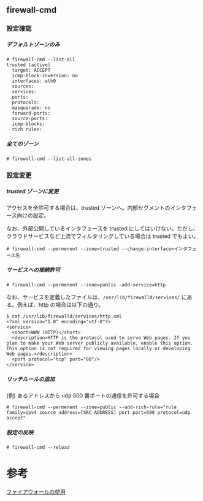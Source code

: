 ## firewall-cmd

### 設定確認

##### デフォルトゾーンのみ

```
# firewall-cmd --list-all
trusted (active)
  target: ACCEPT
  icmp-block-inversion: no
  interfaces: eth0
  sources:
  services:
  ports:
  protocols:
  masquerade: no
  forward-ports:
  source-ports:
  icmp-blocks:
  rich rules:
```

##### 全てのゾーン

```
# firewall-cmd --list-all-zones
```

### 設定変更

##### trusted ゾーンに変更

アクセスを全許可する場合は、trusted ゾーンへ。内部セグメントのインタフェース向けの設定。

なお、外部公開しているインタフェースを trusted にしてはいけない。ただし、クラウドサービスなど上流でフィルタリングしている場合は trusted でもよい。

```
# firewall-cmd --permenent --zone=trusted --change-interface=インタフェース名
```

##### サービスへの接続許可

```
# firewall-cmd --permenent --zone=public -add-service=http
```

なお、サービスを定義したファイルは、```/usr/lib/firewalld/services/``` にある。例えば、http の場合は以下の通り。

```
$ cat /usr/lib/firewalld/services/http.xml
<?xml version="1.0" encoding="utf-8"?>
<service>
  <short>WWW (HTTP)</short>
  <description>HTTP is the protocol used to serve Web pages. If you plan to make your Web server publicly available, enable this option. This option is not required for viewing pages locally or developing Web pages.</description>
  <port protocol="tcp" port="80"/>
</service>
```

##### リッチルールの追加

(例) あるアドレスから udp 500 番ポートの通信を許可する場合

```
# firewall-cmd --permenent --zone=public --add-rich-rule="rule family=ipv4 source address=[SRC ADDRESS] port port=500 protocol=udp accept"
```

##### 設定の反映

```
# firewall-cmd --reload
```


# 参考

[ファイアウォールの使用](https://access.redhat.com/documentation/ja-jp/red_hat_enterprise_linux/7/html/security_guide/sec-using_firewalls)
